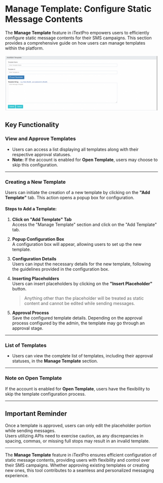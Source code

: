 # Manage Template: Configure Static Message Contents

The **Manage Template** feature in iTextPro empowers users to efficiently configure static message contents for their SMS campaigns. This section provides a comprehensive guide on how users can manage templates within the platform.

![Manage Template](images/template1.png)

## Key Functionality

### View and Approve Templates
- Users can access a list displaying all templates along with their respective approval statuses.  
- **Note:** If the account is enabled for **Open Template**, users may choose to skip this configuration.

---

### Creating a New Template
Users can initiate the creation of a new template by clicking on the **"Add Template"** tab. This action opens a popup box for configuration.

#### Steps to Add a Template:
1. **Click on "Add Template" Tab**  
   Access the "Manage Template" section and click on the "Add Template" tab.

2. **Popup Configuration Box**  
   A configuration box will appear, allowing users to set up the new template.

3. **Configuration Details**  
   Users can input the necessary details for the new template, following the guidelines provided in the configuration box.

4. **Inserting Placeholders**  
   Users can insert placeholders by clicking on the **"Insert Placeholder"** button.  
   > Anything other than the placeholder will be treated as static content and cannot be edited while sending messages.

5. **Approval Process**  
   Save the configured template details. Depending on the approval process configured by the admin, the template may go through an approval stage.

---

### List of Templates
- Users can view the complete list of templates, including their approval statuses, in the **Manage Template** section.

---

### Note on Open Template
If the account is enabled for **Open Template**, users have the flexibility to skip the template configuration process.

---

## Important Reminder
Once a template is approved, users can only edit the placeholder portion while sending messages.  
Users utilizing APIs need to exercise caution, as any discrepancies in spacing, commas, or missing full stops may result in an invalid template.

---

The **Manage Template** feature in iTextPro ensures efficient configuration of static message contents, providing users with flexibility and control over their SMS campaigns. Whether approving existing templates or creating new ones, this tool contributes to a seamless and personalized messaging experience.
